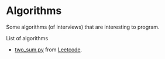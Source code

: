 # Algorithms
Some algorithms (of interviews) that are interesting to program.

List of algorithms
* [two_sum.py](https://github.com/vlevieux/algorithms/blob/master/two_sum.py) from [Leetcode](https://leetcode.com/problems/two-sum/).
